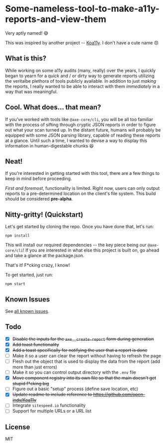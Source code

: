 # Some-nameless-tool-to-make-a11y-reports-and-view-them
Very aptly named! 😅

This was inspired by another project -- [Koa11y](https://github.com/open-indy/Koa11y). I don't have a cute name 😞

## What is this?
While working on some a11y audits (many, really) over the years, I quickly began to yearn for a quick and / or dirty way to generate reports utilizing the veritalbe plethora of tools publicly available. In addition to just _making_ the reports, I really wanted to be able to interact with them _immediately_ in a way that was meaningful.

## Cool. What does... that mean?
If you've worked with tools like `@axe-core/cli`, you will be all too familiar with the process of sifting through cryptic JSON reports in order to figure out what your scan turned up. In the distant future, humans will probably be equipped with some JSON parsing library, capable of reading these reports at a glance. Until such a time, I wanted to devise a way to display this information in human-digestable chunks 😆

## Neat!
If you're interested in getting started with this tool, there are a few things to keep in mind before proceeding. 

_First and foremost_, functionality is limited. Right now, users can only output reports to a pre-determined location on the client's file system. This build should be considered __pre-alpha__.

## Nitty-gritty! (Quickstart)
Let's get started by cloning the repo. Once you have done that, let's run:

```
npm install
```

This will install our required dependencies -- the key piece being our `@axe-core/cli`! If you are interested in what else this project is built on, go ahead and take a glance at the package.json.

That's it! F*cking crazy, I know!

To get started, just run:

```
npm start
```

## Known Issues
See [all known issues](https://github.com/ctangney-tulip/axe-viewer/issues).

## Todo
- [x] ~~Disable the inputs for the `axe__create-report` form during generation~~
- [x] ~~Add toast functionality~~
- [x] ~~Add a toast specifically for notifying the user that a report is done~~
- [ ] Make it so a user can clear the report without having to refresh the page
- [ ] Flesh out the object that is used to display the data from the report (add more than just errors)
- [ ] Make it so you can control output directory with the `.env` file
- [x] ~~Move component registry into its own file so that the main doesn't get stupid f*cking big~~
- [ ] Figure out a basic "setup" process (define save location, etc)
- [x] ~~Update readme to include reference to https://github.com/open-indy/Koa11y~~
- [ ] Integrate `sitespeed.io` functionality
- [ ] Support for multiple URLs or a URL list

## License
MIT
